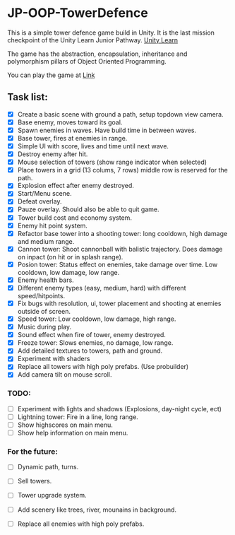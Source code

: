 # JP-OOP-TowerDefence

This is a simple tower defence game build in Unity. 
It is the last mission checkpoint of the Unity Learn Junior Pathway. [Unity Learn](https://learn.unity.com/tutorial/submission-programming-theory-in-action)

The game has the abstraction, encapsulation, inheritance and polymorphism pillars of Object Oriented Programming.

You can play the game at [Link](https://play.unity.com/mg/other/builds-5h-2)

## Task list: ##
- [x] Create a basic scene with ground a path, setup topdown view camera.
- [x] Base enemy, moves toward its goal.
- [x] Spawn enemies in waves. Have build time in between waves.
- [x] Base tower, fires at enemies in range.
- [x] Simple UI with score, lives and time until next wave.
- [x] Destroy enemy after hit. 
- [x] Mouse selection of towers (show range indicator when selected)
- [x] Place towers in a grid (13 colums, 7 rows) middle row is reserved for the path.
- [x] Explosion effect after enemy destroyed.
- [x] Start/Menu scene.
- [x] Defeat overlay.
- [x] Pauze overlay. Should also be able to quit game.
- [x] Tower build cost and economy system.
- [x] Enemy hit point system.
- [x] Refactor base tower into a shooting tower: long cooldown, high damage and medium range.
- [x] Cannon tower: Shoot cannonball with balistic trajectory. Does damage on inpact (on hit or in splash range).
- [x] Posion tower: Status effect on enemies, take damage over time. Low cooldown, low damage, low range.
- [x] Enemy health bars.
- [x] Different enemy types (easy, medium, hard) with different speed/hitpoints.
- [x] Fix bugs with resolution, ui, tower placement and shooting at enemies outside of screen.
- [x] Speed tower: Low cooldown, low damage, high range.
- [x] Music during play.
- [x] Sound effect when fire of tower, enemy destroyed.
- [x] Freeze tower: Slows enemies, no damage, low range.
- [x] Add detailed textures to towers, path and ground.
- [x] Experiment with shaders
- [x] Replace all towers with high poly prefabs. (Use probuilder)
- [x] Add camera tilt on mouse scroll.

### TODO: ###
- [ ] Experiment with lights and shadows (Explosions, day-night cycle, ect)
- [ ] Lightning tower: Fire in a line, long range.
- [ ] Show highscores on main menu.
- [ ] Show help information on main menu.

### For the future: ###
- [ ] Dynamic path, turns.
- [ ] Sell towers.
- [ ] Tower upgrade system.
- [ ] Add scenery like trees, river, mounains in background.
- [ ] Replace all enemies with high poly prefabs.




